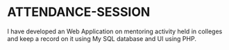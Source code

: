 # ATTENDANCE-SESSION
I have developed an Web Application on mentoring activity held in colleges and keep a record on it using My SQL database and UI using PHP.
